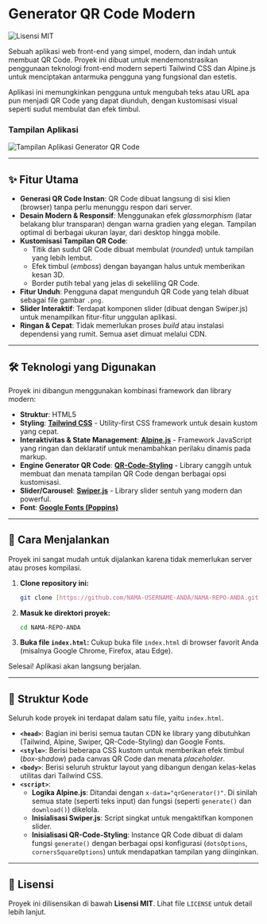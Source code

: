 # Generator QR Code Modern

![Lisensi MIT](https://img.shields.io/badge/License-MIT-blue.svg)

Sebuah aplikasi web front-end yang simpel, modern, dan indah untuk membuat QR Code. Proyek ini dibuat untuk mendemonstrasikan penggunaan teknologi front-end modern seperti Tailwind CSS dan Alpine.js untuk menciptakan antarmuka pengguna yang fungsional dan estetis.

Aplikasi ini memungkinkan pengguna untuk mengubah teks atau URL apa pun menjadi QR Code yang dapat diunduh, dengan kustomisasi visual seperti sudut membulat dan efek timbul.

### Tampilan Aplikasi
![Tampilan Aplikasi Generator QR Code](https://i.imgur.com/uU2wT8I.png)

---

## ✨ Fitur Utama

- **Generasi QR Code Instan**: QR Code dibuat langsung di sisi klien (browser) tanpa perlu menunggu respon dari server.
- **Desain Modern & Responsif**: Menggunakan efek *glassmorphism* (latar belakang blur transparan) dengan warna gradien yang elegan. Tampilan optimal di berbagai ukuran layar, dari desktop hingga mobile.
- **Kustomisasi Tampilan QR Code**:
  - Titik dan sudut QR Code dibuat membulat (*rounded*) untuk tampilan yang lebih lembut.
  - Efek timbul (*emboss*) dengan bayangan halus untuk memberikan kesan 3D.
  - Border putih tebal yang jelas di sekeliling QR Code.
- **Fitur Unduh**: Pengguna dapat mengunduh QR Code yang telah dibuat sebagai file gambar `.png`.
- **Slider Interaktif**: Terdapat komponen slider (dibuat dengan Swiper.js) untuk menampilkan fitur-fitur unggulan aplikasi.
- **Ringan & Cepat**: Tidak memerlukan proses *build* atau instalasi dependensi yang rumit. Semua aset dimuat melalui CDN.

---

## 🛠️ Teknologi yang Digunakan

Proyek ini dibangun menggunakan kombinasi framework dan library modern:

- **Struktur**: HTML5
- **Styling**: **[Tailwind CSS](https://tailwindcss.com/)** - Utility-first CSS framework untuk desain kustom yang cepat.
- **Interaktivitas & State Management**: **[Alpine.js](https://alpinejs.dev/)** - Framework JavaScript yang ringan dan deklaratif untuk menambahkan perilaku dinamis pada markup.
- **Engine Generator QR Code**: **[QR-Code-Styling](https://github.com/kozakdenys/qr-code-styling)** - Library canggih untuk membuat dan menata tampilan QR Code dengan berbagai opsi kustomisasi.
- **Slider/Carousel**: **[Swiper.js](https://swiperjs.com/)** - Library slider sentuh yang modern dan powerful.
- **Font**: **[Google Fonts (Poppins)](https://fonts.google.com/specimen/Poppins)**

---

## 🚀 Cara Menjalankan

Proyek ini sangat mudah untuk dijalankan karena tidak memerlukan server atau proses kompilasi.

1.  **Clone repository ini:**
    ```bash
    git clone [https://github.com/NAMA-USERNAME-ANDA/NAMA-REPO-ANDA.git](https://github.com/NAMA-USERNAME-ANDA/NAMA-REPO-ANDA.git)
    ```

2.  **Masuk ke direktori proyek:**
    ```bash
    cd NAMA-REPO-ANDA
    ```

3.  **Buka file `index.html`:**
    Cukup buka file `index.html` di browser favorit Anda (misalnya Google Chrome, Firefox, atau Edge).

Selesai! Aplikasi akan langsung berjalan.

---

## 📂 Struktur Kode

Seluruh kode proyek ini terdapat dalam satu file, yaitu `index.html`.

- **`<head>`**: Bagian ini berisi semua tautan CDN ke library yang dibutuhkan (Tailwind, Alpine, Swiper, QR-Code-Styling) dan Google Fonts.
- **`<style>`**: Berisi beberapa CSS kustom untuk memberikan efek timbul (*box-shadow*) pada canvas QR Code dan menata *placeholder*.
- **`<body>`**: Berisi seluruh struktur layout yang dibangun dengan kelas-kelas utilitas dari Tailwind CSS.
- **`<script>`**:
  - **Logika Alpine.js**: Ditandai dengan `x-data="qrGenerator()"`. Di sinilah semua state (seperti teks input) dan fungsi (seperti `generate()` dan `download()`) dikelola.
  - **Inisialisasi Swiper.js**: Script singkat untuk mengaktifkan komponen slider.
  - **Inisialisasi QR-Code-Styling**: Instance QR Code dibuat di dalam fungsi `generate()` dengan berbagai opsi konfigurasi (`dotsOptions`, `cornersSquareOptions`) untuk mendapatkan tampilan yang diinginkan.

---

## 📄 Lisensi

Proyek ini dilisensikan di bawah **Lisensi MIT**. Lihat file `LICENSE` untuk detail lebih lanjut.
